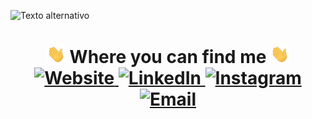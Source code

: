 ![Texto alternativo](https://gist.githubusercontent.com/SeebaaSiman/e24f67dc4bbd7cd6f130d28436c7c4cd/raw/871ed25d75d2b5ed9898f82ae72d82cd713c642e/GitHub-Profile.svg)

<h1 align="center">
 <p align="center">
 <img src="https://raw.githubusercontent.com/parth-27/parth-27/master/Hi.gif" width="30px"> Where you can find me  <img src="https://raw.githubusercontent.com/parth-27/parth-27/master/Hi.gif" width="30px">


<a href="https://seebaasiman.github.io/Sebastian.Siman/">
 <img alt="Website" src="https://img.shields.io/badge/Website-www.SebastiánSiman.com-blue?style=flat-square&logo=google-chrome">
</a>
<a href="https://www.linkedin.com/in/sebasti%C3%A1nsiman/">
 <img alt="LinkedIn" src="https://img.shields.io/badge/LinkedIn-Aditya%20Vikram%20Singh-blue?style=flat-square&logo=linkedin">
</a>
<a href="https://github.com/SeebaaSiman"><img alt="Instagram" src="https://img.shields.io/badge/Github-adityavs__-blue?style=flat-square&logo=instagram"></a>
<a href="mailto:seebaasiman@gmail.com"><img alt="Email" src="https://img.shields.io/badge/Email-avsingh@umass.edu-blue?style=flat-square&logo=gmail"></a>

</p>
</h1>

